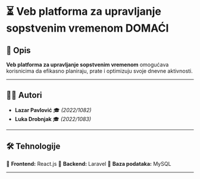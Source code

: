 # ⏳ Veb platforma za upravljanje sopstvenim vremenom DOMAĆI

## 📌 Opis
**Veb platforma za upravljanje sopstvenim vremenom** omogućava korisnicima da efikasno planiraju, prate i optimizuju svoje dnevne aktivnosti.

---

## 👨‍💻 Autori
- **Lazar Pavlović** 🎓 *(2022/1082)*  
- **Luka Drobnjak** 🎓 *(2022/1083)*  

---

## 🛠 Tehnologije
🔹 **Frontend:** React.js
🔹 **Backend:** Laravel
🔹 **Baza podataka:**  MySQL

---



